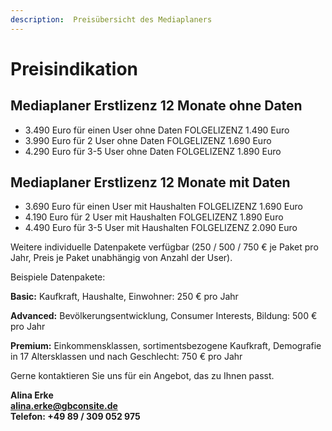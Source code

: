 ```yaml
---
description:  Preisübersicht des Mediaplaners
---
```


# Preisindikation

## Mediaplaner Erstlizenz 12 Monate ohne Daten

- 3.490 Euro für einen User ohne Daten				FOLGELIZENZ 1.490 Euro
- 3.990 Euro für 2 User ohne Daten				FOLGELIZENZ 1.690 Euro
- 4.290 Euro für 3-5 User ohne Daten				FOLGELIZENZ 1.890 Euro


## Mediaplaner Erstlizenz 12 Monate mit Daten
- 3.690 Euro für einen User mit Haushalten			FOLGELIZENZ 1.690 Euro
- 4.190 Euro für 2 User mit Haushalten				FOLGELIZENZ 1.890 Euro
- 4.490 Euro für 3-5 User mit Haushalten				FOLGELIZENZ 2.090 Euro


Weitere individuelle Datenpakete verfügbar (250 / 500 / 750 € je Paket pro Jahr, Preis je Paket unabhängig von Anzahl der User).

Beispiele Datenpakete:

**Basic:** Kaufkraft, Haushalte, Einwohner: 250 € pro Jahr

**Advanced:** Bevölkerungsentwicklung, Consumer Interests, Bildung: 500 € pro Jahr

**Premium:** Einkommensklassen, sortimentsbezogene Kaufkraft, Demografie in 17 Altersklassen und nach Geschlecht: 750 € pro Jahr


Gerne kontaktieren Sie uns für ein Angebot, das zu Ihnen passt.

**Alina Erke<br>
[alina.erke@gbconsite.de](mailto:alina.erke@gbconsite.de)<br>
Telefon: +49 89 / 309 052 975**
